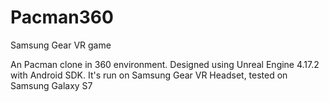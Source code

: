 # Pacman360
Samsung Gear VR game

An Pacman clone in 360 environment. Designed using Unreal Engine 4.17.2 with Android SDK. It's run on Samsung Gear VR Headset, tested on Samsung Galaxy S7
